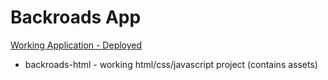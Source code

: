 # Backroads App

[Working Application - Deployed](https://back-roads-emines.netlify.app/)

- backroads-html - working html/css/javascript project (contains assets)
